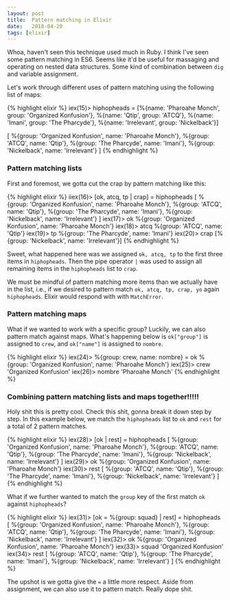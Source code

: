 ```yaml
---
layout: post
title:  Pattern matching in Elixir
date:   2018-04-20
tags: [elixir]
---
```

Whoa, haven't seen this technique used much in Ruby. I think I've seen
some pattern matching in ES6. Seems like it'd be useful for massaging
and operating on nested data structures. Some kind of combination
between `dig` and variable assignment.

Let's work through different uses of pattern matching using the
following list of maps:

{% highlight elixir %}
iex(15)> hiphopheads = [%{name: 'Pharoahe Monch', group: 'Organized
Konfusion'}, %{name: 'Qtip', group: 'ATCQ'}, %{name: 'Imani', group: 'The Pharcyde'}, %{name: 'Irrelevant', group: 'Nickelback'}]

[
%{group: 'Organized Konfusion', name: 'Pharoahe Monch'},
%{group: 'ATCQ', name: 'Qtip'},
%{group: 'The Pharcyde', name: 'Imani'},
%{group: 'Nickelback', name: 'Irrelevant'}
]
{% endhighlight %}

### Pattern matching lists

First and foremost, we gotta cut the crap by pattern matching like this:

{% highlight elixir %}
iiex(16)> [ok, atcq, tp | crap] = hiphopheads
[
%{group: 'Organized Konfusion', name: 'Pharoahe Monch'},
%{group: 'ATCQ', name: 'Qtip'},
%{group: 'The Pharcyde', name: 'Imani'},
%{group: 'Nickelback', name: 'Irrelevant'}
]
iex(17)> ok
%{group: 'Organized Konfusion', name: 'Pharoahe Monch'}
iex(18)> atcq
%{group: 'ATCQ', name: 'Qtip'}
iex(19)> tp
%{group: 'The Pharcyde', name: 'Imani'}
iex(20)> crap
[%{group: 'Nickelback', name: 'Irrelevant'}]
{% endhighlight %}

Sweet, what happened here was we assigned `ok, atcq, tp` to the first
three items in `hiphopheads`. Then the pipe operator `|` was used to
assign all remaining items in the `hiphopheads` list to `crap`.

We must be mindful of pattern matching more items than we actually have
in the list, i.e., if we desired to pattern match `ok, atcq, tp, crap, yo`
again `hiphopheads`. Elixir would respond with with `MatchError`.

### Pattern matching maps

What if we wanted to work with a specific group? Luckily, we can also
pattern match against maps. What's happening below is `ok["group"]` is assigned to `crew`, and `ok["name"]` is assigned to `nombre`.

{% highlight elixir %}
iex(24)> %{group: crew, name: nombre} = ok
%{group: 'Organized Konfusion', name: 'Pharoahe Monch'}
iex(25)> crew
'Organized Konfusion'
iex(26)> nombre
'Pharoahe Monch'
{% endhighlight %}

### Combining pattern matching lists and maps together!!!!!

Holy shit this is pretty cool. Check this shit, gonna break it down step
by step. In this example below, we match the `hiphopheads` list to `ok`
and `rest` for a total of 2 pattern matches.

{% highlight elixir %}
iex(28)> [ok | rest] = hiphopheads
[
%{group: 'Organized Konfusion', name: 'Pharoahe Monch'},
%{group: 'ATCQ', name: 'Qtip'},
%{group: 'The Pharcyde', name: 'Imani'},
%{group: 'Nickelback', name: 'Irrelevant'}
]
iex(29)> ok
%{group: 'Organized Konfusion', name: 'Pharoahe Monch'}
iex(30)> rest
[
%{group: 'ATCQ', name: 'Qtip'},
%{group: 'The Pharcyde', name: 'Imani'},
%{group: 'Nickelback', name: 'Irrelevant'}
]
{% endhighlight %}

What if we further wanted to match the `group` key of the first match
`ok` against `hiphopheads`?

{% highlight elixir %}
iex(31)> [ok = %{group: squad} | rest] = hiphopheads
[
%{group: 'Organized Konfusion', name: 'Pharoahe Monch'},
%{group: 'ATCQ', name: 'Qtip'},
%{group: 'The Pharcyde', name: 'Imani'},
%{group: 'Nickelback', name: 'Irrelevant'}
]
iex(32)> ok
%{group: 'Organized Konfusion', name: 'Pharoahe Monch'}
iex(33)> squad
'Organized Konfusion'
iex(34)> rest
[
%{group: 'ATCQ', name: 'Qtip'},
%{group: 'The Pharcyde', name: 'Imani'},
%{group: 'Nickelback', name: 'Irrelevant'}
]
{% endhighlight %}

The upshot is we gotta give the `=` a little more respect. Aside from
assignment, we can also use it to pattern match. Really dope shit.
